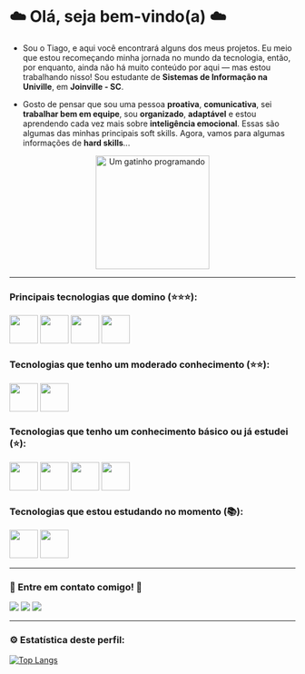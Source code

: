 # ☁️ Olá, seja bem-vindo(a) ☁️

- Sou o Tiago, e aqui você encontrará alguns dos meus projetos. Eu meio que estou recomeçando minha jornada no mundo da tecnologia, então, por enquanto, ainda não há muito conteúdo por aqui — mas estou trabalhando nisso!
Sou estudante de **Sistemas de Informação na Univille**, em **Joinville - SC**.

- Gosto de pensar que sou uma pessoa **proativa**, **comunicativa**, sei **trabalhar bem em equipe**, sou **organizado**, **adaptável** e estou aprendendo cada vez mais sobre **inteligência emocional**. Essas são algumas das minhas principais soft skills. Agora, vamos para algumas informações de **hard skills**...

<p align="center">
  <img src="https://media.giphy.com/media/JIX9t2j0ZTN9S/giphy.gif" alt="Um gatinho programando" width="200"/>
</p>

<hr>

<h3>Principais tecnologias que domino (⭐️⭐️⭐️):</h3>
<div align="felx-start">
  <img src="https://cdn.jsdelivr.net/gh/devicons/devicon@latest/icons/javascript/javascript-original.svg" width="50"/>
  <img src="https://cdn.jsdelivr.net/gh/devicons/devicon@latest/icons/html5/html5-original.svg" width="50"/>
  <img src="https://cdn.jsdelivr.net/gh/devicons/devicon@latest/icons/css3/css3-original.svg" width="50"/>
  <img src="https://cdn.jsdelivr.net/gh/devicons/devicon@latest/icons/figma/figma-original.svg" width="50"/>
</div>

<h3>Tecnologias que tenho um moderado conhecimento (⭐️⭐️):</h3>
<div align="felx-start">
  <img src="https://cdn.jsdelivr.net/gh/devicons/devicon@latest/icons/git/git-original.svg" width="50"/>
  <img src="https://cdn.jsdelivr.net/gh/devicons/devicon@latest/icons/azuresqldatabase/azuresqldatabase-original.svg" width="50"/>     
</div>

<h3>Tecnologias que tenho um conhecimento básico ou já estudei (⭐️):</h3>
<div align="felx-start"> 
  <img src="https://cdn.jsdelivr.net/gh/devicons/devicon@latest/icons/nodejs/nodejs-original.svg" width="50"/>
  <img src="https://cdn.jsdelivr.net/gh/devicons/devicon@latest/icons/typescript/typescript-original.svg" width="50"/>
  <img src="https://cdn.jsdelivr.net/gh/devicons/devicon@latest/icons/react/react-original.svg" width="50"/> 
  <img src="https://cdn.jsdelivr.net/gh/devicons/devicon@latest/icons/python/python-original.svg" width="50"/>
          
</div>

<h3>Tecnologias que estou estudando no momento (📚):</h3>
<div align="felx-start"> 
    <img src="https://cdn.jsdelivr.net/gh/devicons/devicon@latest/icons/azuresqldatabase/azuresqldatabase-original.svg" width="50"/>  
    <img src="https://cdn.jsdelivr.net/gh/devicons/devicon@latest/icons/prisma/prisma-original.svg" width="50"/>     
</div>

<hr>

<h3>📲 Entre em contato comigo! 📲</h3>  
<div> 
  <a href="https://instagram.com/_tiagograff" target="_blank"><img src="https://img.shields.io/badge/-Instagram-%23E4405F?style=for-the-badge&logo=instagram&logoColor=white" target="_blank"></a>
  <a href = "mailto:tiagopinzgraffunder@gmail.com"><img src="https://img.shields.io/badge/-Gmail-%23333?style=for-the-badge&logo=gmail&logoColor=white" target="_blank"></a>
  <a href="https://www.linkedin.com/in/tiago-pinz-graffunder-455568219" target="_blank"><img src="https://img.shields.io/badge/-LinkedIn-%230077B5?style=for-the-badge&logo=linkedin&logoColor=white" target="_blank"></a> 
</div>

<hr>

<h3>⚙️ Estatística deste perfil:</h3>

[![Top Langs](https://github-readme-stats.vercel.app/api/top-langs/?username=tiagograff&layout=donut-vertical&theme=dark)](https://github.com/anuraghazra/github-readme-stats)
